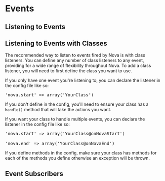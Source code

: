 # Events

## Listening to Events

## Listening to Events with Classes

The recommended way to listen to events fired by Nova is with class listeners. You can define any number of class listeners to any event, providing for a wide range of flexibility throughout Nova. To add a class listener, you will need to first define the class you want to use.

If you only have one event you're listening to, you can declare the listener in the config file like so:

<pre>'nova.start' => array('YourClass')</pre>

If you don't define in the config, you'll need to ensure your class has a `handle()` method that will take the actions you want.

If you want your class to handle multiple events, you can declare the listener in the config file like so:

<pre>'nova.start' => array('YourClass@onNovaStart')

'nova.end' => array('YourClass@onNovaEnd')</pre>

If you define methods in the config, make sure your class has methods for each of the methods you define otherwise an exception will be thrown.

## Event Subscribers